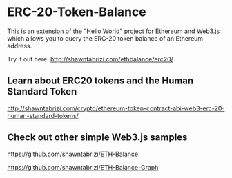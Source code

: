 # ERC-20-Token-Balance
This is an extension of the ["Hello World" project](https://github.com/shawntabrizi/ETH-Balance) for Ethereum and Web3.js which allows you to query the ERC-20 token balance of an Ethereum address.

Try it out here: http://shawntabrizi.com/ethbalance/erc20/

## Learn about ERC20 tokens and the Human Standard Token
http://shawntabrizi.com/crypto/ethereum-token-contract-abi-web3-erc-20-human-standard-tokens/

## Check out other simple Web3.js samples
https://github.com/shawntabrizi/ETH-Balance

https://github.com/shawntabrizi/ETH-Balance-Graph
